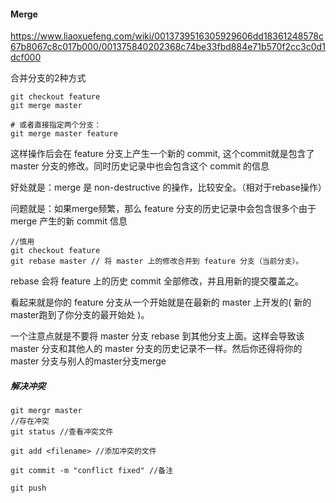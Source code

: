 #### Merge

https://www.liaoxuefeng.com/wiki/0013739516305929606dd18361248578c67b8067c8c017b000/001375840202368c74be33fbd884e71b570f2cc3c0d1dcf000

合并分支的2种方式

```
git checkout feature
git merge master

# 或者直接指定两个分支：
git merge master feature
```
这样操作后会在 feature 分支上产生一个新的 commit, 这个commit就是包含了 master 分支的修改。同时历史记录中也会包含这个 commit 的信息

好处就是：merge 是 non-destructive 的操作，比较安全。（相对于rebase操作） 

问题就是：如果merge频繁，那么 feature 分支的历史记录中会包含很多个由于 merge 产生的新 commit 信息

```
//慎用
git checkout feature
git rebase master // 将 master 上的修改合并到 feature 分支（当前分支）。
```

rebase 会将 feature 上的历史 commit 全部修改，并且用新的提交覆盖之。 

看起来就是你的 feature 分支从一个开始就是在最新的 master 上开发的( 新的master跑到了你分支的最开始处 )。

一个注意点就是不要将 master 分支 rebase 到其他分支上面。这样会导致该 master 分支和其他人的 master 分支的历史记录不一样。然后你还得将你的 master 分支与别人的master分支merge


##### 解决冲突
```
git mergr master
//存在冲突
git status //查看冲突文件

git add <filename> //添加冲突的文件

git commit -m "conflict fixed" //备注

git push
```